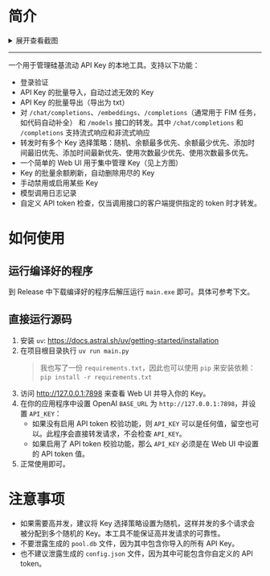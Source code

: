 # 简介

<details>
<summary>展开查看截图</summary>

<img src="./images/home.jpg" alt="主页" width="50%" />
<img src="./images/keys.jpg" alt="Key 管理页" width="50%" />
<img src="./images/logs.jpg" alt="日志页" width="50%" />
<img src="./images/stats.jpg" alt="统计页" width="50%" />
</details>

***

一个用于管理硅基流动 API Key 的本地工具。支持以下功能：
- 登录验证
- API Key 的批量导入，自动过滤无效的 Key
- API Key 的批量导出（导出为 txt）
- 对 `/chat/completions`、`/embeddings`、`/completions`（通常用于 FIM 任务，如代码自动补全） 和 `/models` 接口的转发。其中 `/chat/completions` 和 `/completions` 支持流式响应和非流式响应
- 转发时有多个 Key 选择策略：随机、余额最多优先、余额最少优先、添加时间最旧优先、添加时间最新优先、使用次数最少优先、使用次数最多优先。
- 一个简单的 Web UI 用于集中管理 Key（见上方图）
- Key 的批量余额刷新，自动删除用尽的 Key
- 手动禁用或启用某些 Key
- 模型调用日志记录
- 自定义 API token 检查，仅当调用接口的客户端提供指定的 token 时才转发。

# 如何使用

## 运行编译好的程序

到 Release 中下载编译好的程序后解压运行 `main.exe` 即可。具体可参考下文。

## 直接运行源码

1. 安装 `uv`: https://docs.astral.sh/uv/getting-started/installation
2. 在项目根目录执行 `uv run main.py`
    > 我也写了一份 `requirements.txt`，因此也可以使用 `pip` 来安装依赖：`pip install -r requirements.txt`
3. 访问 http://127.0.0.1:7898 来查看 Web UI 并导入你的 Key。
4. 在你的应用程序中设置 OpenAI `BASE_URL` 为 `http://127.0.0.1:7898`，并设置 `API_KEY`：
    - 如果没有启用 API token 校验功能，则 `API_KEY` 可以是任何值，留空也可以。此程序会直接转发请求，不会检查 `API_KEY`。
    - 如果启用了 API token 校验功能，那么 `API_KEY` 必须是在 Web UI 中设置的 API token 值。
5. 正常使用即可。

# 注意事项

- 如果需要高并发，建议将 Key 选择策略设置为随机，这样并发的多个请求会被分配到多个随机的 Key。本工具不能保证高并发请求的可靠性。
- 不要泄露生成的 `pool.db` 文件，因为其中包含你导入的所有 API Key。
- 也不建议泄露生成的 `config.json` 文件，因为其中可能包含你自定义的 API token。
